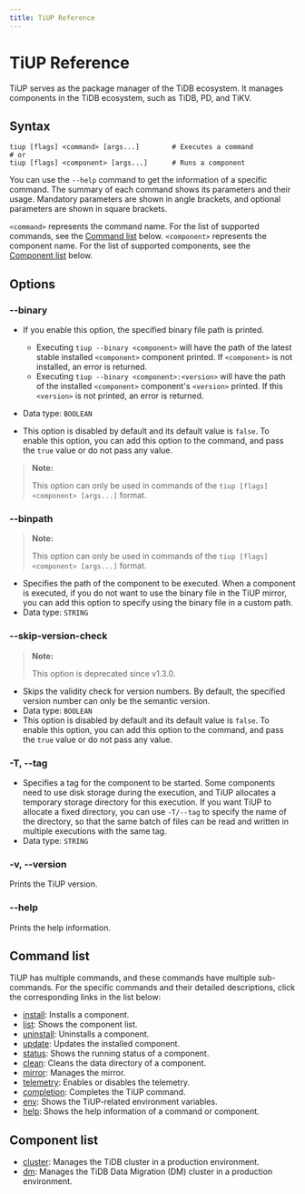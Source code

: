 ```yaml
---
title: TiUP Reference
---
```


# TiUP Reference

TiUP serves as the package manager of the TiDB ecosystem. It manages components in the TiDB ecosystem, such as TiDB, PD, and TiKV.

## Syntax

```shell
tiup [flags] <command> [args...]        # Executes a command
# or
tiup [flags] <component> [args...]      # Runs a component
```

You can use the `--help` command to get the information of a specific command. The summary of each command shows its parameters and their usage. Mandatory parameters are shown in angle brackets, and optional parameters are shown in square brackets.

`<command>` represents the command name. For the list of supported commands, see the [Command list](#command-list) below. `<component>` represents the component name. For the list of supported components, see the [Component list](#component-list) below.

## Options

### --binary

- If you enable this option, the specified binary file path is printed.

    - Executing `tiup --binary <component>` will have the path of the latest stable installed `<component>` component printed. If `<component>` is not installed, an error is returned.
    - Executing `tiup --binary <component>:<version>` will have the path of the installed `<component>` component's `<version>` printed. If this `<version>` is not printed, an error is returned.

- Data type: `BOOLEAN`
- This option is disabled by default and its default value is `false`. To enable this option, you can add this option to the command, and pass the `true` value or do not pass any value.

> **Note:**
>
> This option can only be used in commands of the `tiup [flags] <component> [args...]` format.

### --binpath

> **Note:**
>
> This option can only be used in commands of the `tiup [flags] <component> [args...]` format.

- Specifies the path of the component to be executed. When a component is executed, if you do not want to use the binary file in the TiUP mirror, you can add this option to specify using the binary file in a custom path.
- Data type: `STRING`

### --skip-version-check

> **Note:**
>
> This option is deprecated since v1.3.0.

- Skips the validity check for version numbers. By default, the specified version number can only be the semantic version.
- Data type: `BOOLEAN`
- This option is disabled by default and its default value is `false`. To enable this option, you can add this option to the command, and pass the `true` value or do not pass any value.

### -T, --tag

- Specifies a tag for the component to be started. Some components need to use disk storage during the execution, and TiUP allocates a temporary storage directory for this execution. If you want TiUP to allocate a fixed directory, you can use `-T/--tag` to specify the name of the directory, so that the same batch of files can be read and written in multiple executions with the same tag.
- Data type: `STRING`

### -v, --version

Prints the TiUP version.

### --help

Prints the help information.

## Command list

TiUP has multiple commands, and these commands have multiple sub-commands. For the specific commands and their detailed descriptions, click the corresponding links in the list below:

- [install](/tiup/tiup-command-install.md): Installs a component.
- [list](/tiup/tiup-command-list.md): Shows the component list.
- [uninstall](/tiup/tiup-command-uninstall.md): Uninstalls a component.
- [update](/tiup/tiup-command-update.md): Updates the installed component.
- [status](/tiup/tiup-command-status.md): Shows the running status of a component.
- [clean](/tiup/tiup-command-clean.md): Cleans the data directory of a component.
- [mirror](/tiup/tiup-command-mirror.md): Manages the mirror.
- [telemetry](/tiup/tiup-command-telemetry.md): Enables or disables the telemetry.
- [completion](/tiup/tiup-command-completion.md): Completes the TiUP command.
- [env](/tiup/tiup-command-env.md): Shows the TiUP-related environment variables.
- [help](/tiup/tiup-command-help.md): Shows the help information of a command or component.

## Component list

- [cluster](/tiup/tiup-component-cluster.md): Manages the TiDB cluster in a production environment.
- [dm](/tiup/tiup-component-dm.md): Manages the TiDB Data Migration (DM) cluster in a production environment.
